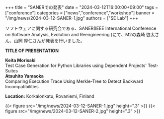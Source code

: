 +++
title = "SANERでの発表"
date = "2024-03-12T16:00:00+09:00"
tags = ["conference"]
categories = ["news","conference","workshop"]
banner = "/img/news/2024-03-12-SANER-1.jpg"
authors = ["SE Lab"]
+++

ソフトウェアに関する研究会である、SANER(IEEE International Conference on Software Analysis, Evolution and Reengineering )にて、M2の森崎 啓太さん、山岡 厚仁さんが発表を行いました。

**TITLE OF PRESENTATION**

**Keita Morisaki**  
Test Case Generation for Python Libraries using Dependent Projects' Test-Suites  
**Atsuhito Yamaoka**  
Comparing Execution Trace Using Merkle-Tree to Detect Backward Incompatibilities  

**Location:** 
Korkalonkatu, Rovaniemi, Finland

{{< figure src="/img/news/2024-03-12-SANER-1.jpg" height=".3" >}}
{{< figure src="/img/news/2024-03-12-SANER-2.jpg" height=".3" >}}

